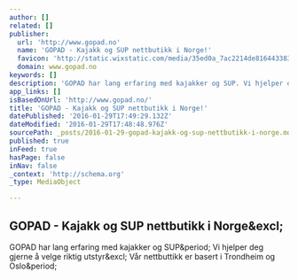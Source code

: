 ```yaml
---
author: []
related: []
publisher:
  url: 'http://www.gopad.no'
  name: 'GOPAD - Kajakk og SUP nettbutikk i Norge!'
  favicon: 'http://static.wixstatic.com/media/35ed0a_7ac2214de816443383a25439b846c97f.png/v1/fill/w_16%2Ch_16%2Clg_1/35ed0a_7ac2214de816443383a25439b846c97f.png'
  domain: www.gopad.no
keywords: []
description: 'GOPAD har lang erfaring med kajakker og SUP. Vi hjelper deg gjerne å velge riktig utstyr! Vår nettbuttikk er basert i Trondheim og Oslo.'
app_links: []
isBasedOnUrl: 'http://www.gopad.no/'
title: 'GOPAD - Kajakk og SUP nettbutikk i Norge!'
datePublished: '2016-01-29T17:49:29.132Z'
dateModified: '2016-01-29T17:48:48.976Z'
sourcePath: _posts/2016-01-29-gopad-kajakk-og-sup-nettbutikk-i-norge.md
published: true
inFeed: true
hasPage: false
inNav: false
_context: 'http://schema.org'
_type: MediaObject

---
```

<article style=""><h1>GOPAD - Kajakk og SUP nettbutikk i Norge&amp;excl;</h1><p>GOPAD har lang erfaring med kajakker og SUP&amp;period; Vi hjelper deg gjerne å velge riktig utstyr&amp;excl; Vår nettbuttikk er basert i Trondheim og Oslo&amp;period;</p></article>